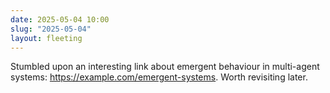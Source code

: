 ```yaml
---
date: 2025-05-04 10:00
slug: "2025-05-04"
layout: fleeting
---
```


Stumbled upon an interesting link about emergent behaviour in multi-agent systems: <https://example.com/emergent-systems>. Worth revisiting later. 